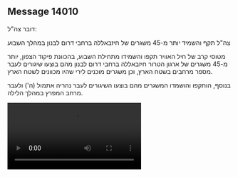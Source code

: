 ## Message 14010

דובר צה"ל:

צה"ל תקף והשמיד יותר מ-45 משגרים של חיזבאללה ברחבי דרום לבנון במהלך השבוע

מטוסי קרב של חיל האוויר תקפו והשמידו מתחילת השבוע, בהכוונת פיקוד הצפון, יותר מ-45 משגרים של ארגון הטרור חיזבאללה ברחבי דרום לבנון מהם בוצעו שיגורים לעבר מספר מרחבים בשטח הארץ, וכן משגרים מוכנים לירי שהיו מכוונים לשטח הארץ.

בנוסף, הותקפו והושמדו המשגרים מהם בוצעו השיגורים לעבר נהריה אתמול (ה') ולעבר מרחב המפרץ במהלך הלילה.

![Video](https://data.iron-swords.co.il/2024/November/22/https://data.iron-swords.co.il/2024/November/22/14010/14010_media.mp4)
